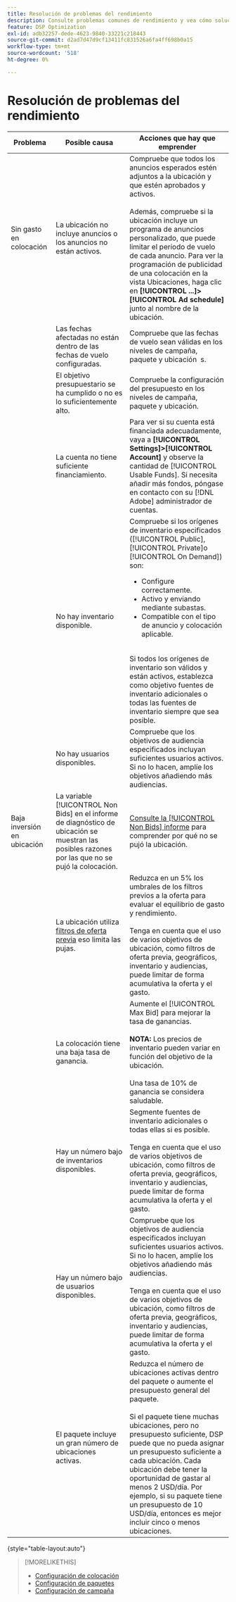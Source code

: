 ```yaml
---
title: Resolución de problemas del rendimiento
description: Consulte problemas comunes de rendimiento y vea cómo solucionarlos.
feature: DSP Optimization
exl-id: adb32257-dede-4623-9840-33221c218443
source-git-commit: d2ad7d47d9cf13411fc831526a6fa4ff698b0a15
workflow-type: tm+mt
source-wordcount: '518'
ht-degree: 0%

---
```


# Resolución de problemas del rendimiento

| Problema | Posible causa | Acciones que hay que emprender |
| --- | --- | --- |
| Sin gasto en colocación | La ubicación no incluye anuncios o los anuncios no están activos. | Compruebe que todos los anuncios esperados estén adjuntos a la ubicación y que estén aprobados y activos.<br><br>Además, compruebe si la ubicación incluye un programa de anuncios personalizado, que puede limitar el período de vuelo de cada anuncio. Para ver la programación de publicidad de una colocación en la vista Ubicaciones, haga clic en  **[!UICONTROL ...]>[!UICONTROL Ad schedule]** junto al nombre de la ubicación. |
|  | Las fechas afectadas no están dentro de las fechas de vuelo configuradas. | Compruebe que las fechas de vuelo sean válidas en los niveles de campaña, paquete y ubicación &#x200B; s. |
|  | El objetivo presupuestario se ha cumplido o no es lo suficientemente alto. | Compruebe la configuración del presupuesto en los niveles de campaña, paquete y ubicación. |
|  | La cuenta no tiene suficiente financiamiento. | Para ver si su cuenta está financiada adecuadamente, vaya a **[!UICONTROL Settings]>[!UICONTROL Account]** y observe la cantidad de [!UICONTROL Usable Funds]. Si necesita añadir más fondos, póngase en contacto con su [!DNL Adobe] administrador de cuentas. |
|  | No hay inventario disponible. | Compruebe si los orígenes de inventario especificados ([!UICONTROL Public], [!UICONTROL Private]o [!UICONTROL On Demand]) son:<ul><li>Configure correctamente.</li><li>Activo y enviando mediante subastas.</li><li>Compatible con el tipo de anuncio y colocación aplicable.</li></ul><br>Si todos los orígenes de inventario son válidos y están activos, establezca como objetivo fuentes de inventario adicionales o todas las fuentes de inventario siempre que sea posible. |
|  | No hay usuarios disponibles. | Compruebe que los objetivos de audiencia especificados incluyan suficientes usuarios activos. Si no lo hacen, amplíe los objetivos añadiendo más audiencias. |
| Baja inversión en ubicación | La variable [!UICONTROL Non Bids] en el informe de diagnóstico de ubicación se muestran las posibles razones por las que no se pujó la colocación. | [Consulte la [!UICONTROL Non Bids] informe](/help/dsp/campaign-management/reports/placement-diagnostics.md) para comprender por qué no se pujó la ubicación.  <!-- add link/edit text when file available: See the [in-depth guide to possible Non-Bid Reasons (NBR)](link) for more information. --> |
|  | La ubicación utiliza [filtros de oferta previa](/help/dsp/campaign-management/placements/placement-settings.md) eso limita las pujas. | Reduzca en un 5% los umbrales de los filtros previos a la oferta para evaluar el equilibrio de gasto y rendimiento. <!-- wording? and are users just supposed to manually monitor whether it makes a difference? --><br><br>Tenga en cuenta que el uso de varios objetivos de ubicación, como filtros de oferta previa, geográficos, inventario y audiencias, puede limitar de forma acumulativa la oferta y el gasto. |
|  | La colocación tiene una baja tasa de ganancia. | Aumente el [!UICONTROL Max Bid] para mejorar la tasa de ganancias.<br><br><b>NOTA:</b> Los precios de inventario pueden variar en función del objetivo de la ubicación.<br><br>Una tasa de 10% de ganancia se considera saludable. |
|  | Hay un número bajo de inventarios disponibles. | Segmente fuentes de inventario adicionales o todas ellas si es posible.<br><br>Tenga en cuenta que el uso de varios objetivos de ubicación, como filtros de oferta previa, geográficos, inventario y audiencias, puede limitar de forma acumulativa la oferta y el gasto. |
|  | Hay un número bajo de usuarios disponibles. | Compruebe que los objetivos de audiencia especificados incluyan suficientes usuarios activos. Si no lo hacen, amplíe los objetivos añadiendo más audiencias.<br><br>Tenga en cuenta que el uso de varios objetivos de ubicación, como filtros de oferta previa, geográficos, inventario y audiencias, puede limitar de forma acumulativa la oferta y el gasto. |
|  | El paquete incluye un gran número de ubicaciones activas. | Reduzca el número de ubicaciones activas dentro del paquete o aumente el presupuesto general del paquete.<br><br>Si el paquete tiene muchas ubicaciones, pero no presupuesto suficiente, DSP puede que no pueda asignar un presupuesto suficiente a cada ubicación. Cada ubicación debe tener la oportunidad de gastar al menos 2 USD/día. Por ejemplo, si su paquete tiene un presupuesto de 10 USD/día, entonces es mejor incluir cinco o menos ubicaciones. &#x200B; |

{style=&quot;table-layout:auto&quot;}

>[!MORELIKETHIS]
>
>* [Configuración de colocación](/help/dsp/campaign-management/placements/placement-settings.md)
>* [Configuración de paquetes](/help/dsp/campaign-management/packages/package-settings.md)
>* [Configuración de campaña](/help/dsp/campaign-management/campaigns/campaign-settings.md)

